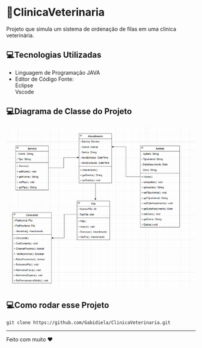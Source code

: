 # 🐾ClinicaVeterinaria
Projeto que simula um sistema de ordenação de filas em uma clinica veterinária.

## 💻Tecnologias Utilizadas
- Linguagem de Programação JAVA
- Editor de Código Fonte: </br>
 Eclipse </br>
 Vscode

 ## 💻Diagrama de Classe do Projeto 
![Diagrama de Classe ](./diagrama.PNG)
 ## 💻Como rodar esse Projeto
~~~
git clone https://github.com/Gabidiela/ClinicaVeterinaria.git 
~~~
  <hr>

  Feito com muito ❤



